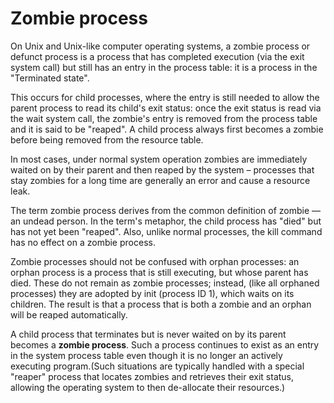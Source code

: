 # Zombie process

On Unix and Unix-like computer operating systems, a zombie process or defunct process is a process that has completed execution (via the exit system call) but still has an entry in the process table: it is a process in the "Terminated state". 

This occurs for child processes, where the entry is still needed to allow the parent process to read its child's exit status: once the exit status is read via the wait system call, the zombie's entry is removed from the process table and it is said to be "reaped". A child process always first becomes a zombie before being removed from the resource table. 

In most cases, under normal system operation zombies are immediately waited on by their parent and then reaped by the system – processes that stay zombies for a long time are generally an error and cause a resource leak.

The term zombie process derives from the common definition of zombie — an undead person. In the term's metaphor, the child process has "died" but has not yet been "reaped". Also, unlike normal processes, the kill command has no effect on a zombie process.

Zombie processes should not be confused with orphan processes: an orphan process is a process that is still executing, but whose parent has died. These do not remain as zombie processes; instead, (like all orphaned processes) they are adopted by init (process ID 1), which waits on its children. The result is that a process that is both a zombie and an orphan will be reaped automatically.

A child process that terminates but is never waited on by its parent becomes a **zombie process**. Such a process continues to exist as an entry in the system process table even though it is no longer an actively executing program.(Such situations are typically handled with a special "reaper" process that locates zombies and retrieves their exit status, allowing the operating system
to then de-allocate their resources.)